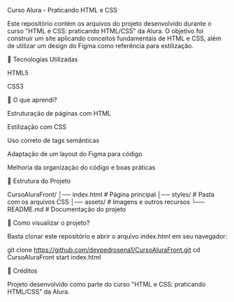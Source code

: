 Curso Alura - Praticando HTML e CSS



Este repositório contém os arquivos do projeto desenvolvido durante o curso "HTML e CSS: praticando HTML/CSS" da Alura. O objetivo foi construir um site aplicando conceitos fundamentais de HTML e CSS, além de utilizar um design do Figma como referência para estilização.

🚀 Tecnologias Utilizadas

HTML5

CSS3

📌 O que aprendi?

Estruturação de páginas com HTML

Estilização com CSS

Uso correto de tags semânticas

Adaptação de um layout do Figma para código

Melhoria da organização do código e boas práticas

📁 Estrutura do Projeto

CursoAluraFront/
│── index.html  # Página principal
│── styles/  # Pasta com os arquivos CSS
│── assets/  # Imagens e outros recursos
└── README.md  # Documentação do projeto

🎯 Como visualizar o projeto?

Basta clonar este repositório e abrir o arquivo index.html em seu navegador:

git clone https://github.com/devpedrosena1/CursoAluraFront.git
cd CursoAluraFront
start index.html

📄 Créditos

Projeto desenvolvido como parte do curso "HTML e CSS: praticando HTML/CSS" da Alura.

